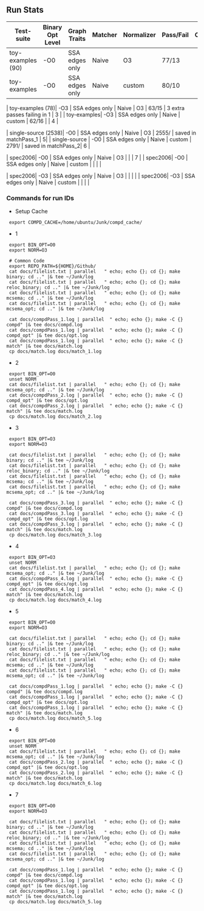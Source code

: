 ## Run Stats
| Test-suite  | Binary Opt Level | Graph Traits | Matcher | Normalizer | Pass/Fail | Comments | run ID |
|---|---|---|---|---|---|---|---|
|  toy-examples (90)|  -O0 |  SSA edges only | Naive | O3       | 77/13   | | 1 |
|  toy-examples|  -O0 |  SSA edges only | Naive | custom        | 80/10   | | 2 |

|  toy-examples (78)|  -O3 |  SSA edges only | Naive | O3 | 63/15 | 3 extra passes failing in 1 | 3 |
|  toy-examples|  -O3 |  SSA edges only | Naive | custom  | 62/16 | | 4 |

|  single-source (2538)|  -O0 |  SSA edges only | Naive | O3     | 2555/ | saved in matchPass\_1 | 5|
|  single-source       |  -O0 |  SSA edges only | Naive | custom | 2791/ | saved in matchPass\_2| 6 |

|  spec2006|  -O0 |  SSA edges only | Naive | O3 | | | 7 |
|  spec2006|  -O0 |  SSA edges only | Naive | custom | | | |

|  spec2006|  -O3 |  SSA edges only | Naive | O3 | | | |
|  spec2006|  -O3 |  SSA edges only | Naive | custom | | | |


### Commands for run IDs
 -  Setup Cache
 ```
  export COMPD_CACHE=/home/ubuntu/Junk/compd_cache/
 ```

 - 1
 ```
  export BIN_OPT=O0
  export NORM=O3

  # Common Code
  export REPO_PATH=${HOME}/Github/
  cat docs/filelist.txt | parallel   " echo; echo {}; cd {}; make binary; cd .." |& tee ~/Junk/log
  cat docs/filelist.txt | parallel   " echo; echo {}; cd {}; make reloc_binary; cd .." |& tee ~/Junk/log
  cat docs/filelist.txt | parallel   " echo; echo {}; cd {}; make mcsema; cd .." |& tee ~/Junk/log
  cat docs/filelist.txt | parallel   " echo; echo {}; cd {}; make mcsema_opt; cd .." |& tee ~/Junk/log

  cat docs/compdPass_1.log | parallel  " echo; echo {}; make -C {} compd" |& tee docs/compd.log
  cat docs/compdPass_1.log | parallel  " echo; echo {}; make -C {} compd_opt" |& tee docs/opt.log
  cat docs/compdPass_1.log | parallel  " echo; echo {}; make -C {} match" |& tee docs/match.log
  cp docs/match.log docs/match_1.log
 ```

 - 2
 ```
  export BIN_OPT=O0
  unset NORM
  cat docs/filelist.txt | parallel   " echo; echo {}; cd {}; make mcsema_opt; cd .." |& tee ~/Junk/log
  cat docs/compdPass_2.log | parallel  " echo; echo {}; make -C {} compd_opt" |& tee docs/opt.log
  cat docs/compdPass_2.log | parallel  " echo; echo {}; make -C {} match" |& tee docs/match.log
  cp docs/match.log docs/match_2.log
 ```

 - 3
 ```
  export BIN_OPT=O3
  export NORM=O3

  cat docs/filelist.txt | parallel   " echo; echo {}; cd {}; make binary; cd .." |& tee ~/Junk/log
  cat docs/filelist.txt | parallel   " echo; echo {}; cd {}; make reloc_binary; cd .." |& tee ~/Junk/log
  cat docs/filelist.txt | parallel   " echo; echo {}; cd {}; make mcsema; cd .." |& tee ~/Junk/log
  cat docs/filelist.txt | parallel   " echo; echo {}; cd {}; make mcsema_opt; cd .." |& tee ~/Junk/log

  cat docs/compdPass_3.log | parallel  " echo; echo {}; make -C {} compd" |& tee docs/compd.log
  cat docs/compdPass_3.log | parallel  " echo; echo {}; make -C {} compd_opt" |& tee docs/opt.log
  cat docs/compdPass_3.log | parallel  " echo; echo {}; make -C {} match" |& tee docs/match.log
  cp docs/match.log docs/match_3.log
 ```

 - 4
 ```
  export BIN_OPT=O3
  unset NORM
  cat docs/filelist.txt | parallel   " echo; echo {}; cd {}; make mcsema_opt; cd .." |& tee ~/Junk/log
  cat docs/compdPass_4.log | parallel  " echo; echo {}; make -C {} compd_opt" |& tee docs/opt.log
  cat docs/compdPass_4.log | parallel  " echo; echo {}; make -C {} match" |& tee docs/match.log
  cp docs/match.log docs/match_4.log
 ```

  - 5
 ```
  export BIN_OPT=O0
  export NORM=O3

  cat docs/filelist.txt | parallel   " echo; echo {}; cd {}; make binary; cd .." |& tee ~/Junk/log
  cat docs/filelist.txt | parallel   " echo; echo {}; cd {}; make reloc_binary; cd .." |& tee ~/Junk/log
  cat docs/filelist.txt | parallel   " echo; echo {}; cd {}; make mcsema; cd .." |& tee ~/Junk/log
  cat docs/filelist.txt | parallel   " echo; echo {}; cd {}; make mcsema_opt; cd .." |& tee ~/Junk/log

  cat docs/compdPass_1.log | parallel  " echo; echo {}; make -C {} compd" |& tee docs/compd.log
  cat docs/compdPass_1.log | parallel  " echo; echo {}; make -C {} compd_opt" |& tee docs/opt.log
  cat docs/compdPass_1.log | parallel  " echo; echo {}; make -C {} match" |& tee docs/match.log
  cp docs/match.log docs/match_5.log
 ```
  - 6
 ```
  export BIN_OPT=O0
  unset NORM
  cat docs/filelist.txt | parallel   " echo; echo {}; cd {}; make mcsema_opt; cd .." |& tee ~/Junk/log
  cat docs/compdPass_2.log | parallel  " echo; echo {}; make -C {} compd_opt" |& tee docs/opt.log
  cat docs/compdPass_2.log | parallel  " echo; echo {}; make -C {} match" |& tee docs/match.log
  cp docs/match.log docs/match_6.log
 ```

  - 7
 ```
  export BIN_OPT=O0
  export NORM=O3

  cat docs/filelist.txt | parallel   " echo; echo {}; cd {}; make binary; cd .." |& tee ~/Junk/log
  cat docs/filelist.txt | parallel   " echo; echo {}; cd {}; make reloc_binary; cd .." |& tee ~/Junk/log
  cat docs/filelist.txt | parallel   " echo; echo {}; cd {}; make mcsema; cd .." |& tee ~/Junk/log
  cat docs/filelist.txt | parallel   " echo; echo {}; cd {}; make mcsema_opt; cd .." |& tee ~/Junk/log

  cat docs/compdPass_1.log | parallel  " echo; echo {}; make -C {} compd" |& tee docs/compd.log
  cat docs/compdPass_1.log | parallel  " echo; echo {}; make -C {} compd_opt" |& tee docs/opt.log
  cat docs/compdPass_1.log | parallel  " echo; echo {}; make -C {} match" |& tee docs/match.log
  cp docs/match.log docs/match_5.log
